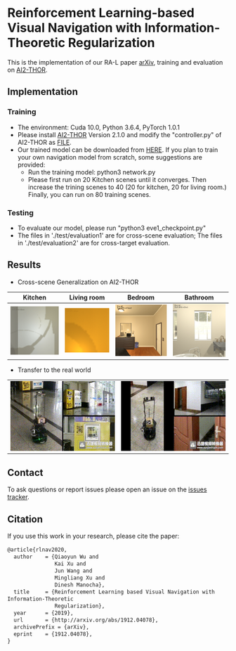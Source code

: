 # Reinforcement Learning-based Visual Navigation with Information-Theoretic Regularization
This is the implementation of our RA-L paper [arXiv](https://arxiv.org/abs/1912.04078), training and evaluation on [AI2-THOR](https://github.com/allenai/ai2thor).<br>

## Implementation
### Training
* The environment: Cuda 10.0, Python 3.6.4, PyTorch 1.0.1 
* Please install [AI2-THOR](https://github.com/allenai/ai2thor) Version 2.1.0 and modify the "controller.py" of AI2-THOR as [FILE](https://github.com/wqynew/RL-based-navigation/blob/main/change.txt).
* Our trained model can be downloaded from [HERE](https://drive.google.com/open?id=182D_0hP7orpJKyDDLlUyV4URwT3Rt0Ux). If you plan to train your own navigation model from scratch, some suggestions are provided:
    * Run the training model: python3 network.py
    * Please first run on 20 Kitchen scenes until it converges. Then increase the trining scenes to 40 (20 for kitchen, 20 for living room.) Finally, you can run on 80 training scenes.
    
### Testing
* To evaluate our model, please run "python3 eve1_checkpoint.py" 
* The files in './test/evaluation1' are for cross-scene evaluation; The files in './test/evaluation2' are for cross-target evaluation.

## Results
* Cross-scene Generalization on AI2-THOR
<div align="center">
  <table style="width:100%" border="0">
    <thead>
        <tr>
            <th>Kitchen</th>
            <th>Living room</th>
            <th>Bedroom</th>
            <th>Bathroom</th>
        </tr>
    </thead>
    <tbody>
       <tr>
         <td align="center" colspan=1><img src='https://github.com/wqynew/RL-based-navigation/blob/main/image/Gif-Toaster49.gif'></td>
         <td align="center" colspan=1><img src='https://github.com/wqynew/RL-based-navigation/blob/main/image/Gif-Television304.gif'></td>
         <td align="center" colspan=1><img src='https://github.com/wqynew/RL-based-navigation/blob/main/image/Gif-Bed746.gif'></td>
         <td align="center" colspan=1><img src='https://github.com/wqynew/RL-based-navigation/blob/main/image/Gif-SinkBasin968.gif'></td>
       </tr>
    </tbody>
  </table>
</div>

* Transfer to the real world
<div align="center">
  <table style="width:100%" border="0">
    <tbody>
       <tr>
         <td align="center" colspan=2><img src='https://github.com/wqynew/RL-based-navigation/blob/main/image/re1.gif'></td>
         <td align="center" colspan=2><img src='https://github.com/wqynew/RL-based-navigation/blob/main/image/re2.gif'></td>
       </tr>
    </tbody>
  </table>
</div>

## Contact
To ask questions or report issues please open an issue on the [issues tracker](https://github.com/wqynew/RL-based-navigation/issues).
## Citation
If you use this work in your research, please cite the paper:
```
@article{rlnav2020,
  author    = {Qiaoyun Wu and
               Kai Xu and
               Jun Wang and
               Mingliang Xu and
               Dinesh Manocha},
  title     = {Reinforcement Learning based Visual Navigation with Information-Theoretic
               Regularization},
  year      = {2019},
  url       = {http://arxiv.org/abs/1912.04078},
  archivePrefix = {arXiv},
  eprint    = {1912.04078},
}
```
